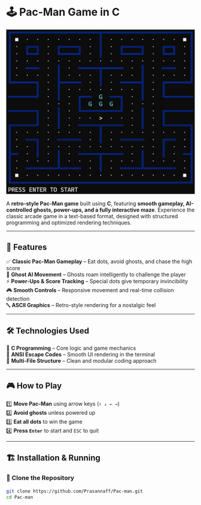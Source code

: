 # 🕹️ Pac-Man Game in C  

![Pac-Man Screenshot](Screenshot%202025-03-06%20232759.png)  

A **retro-style Pac-Man game** built using **C**, featuring **smooth gameplay, AI-controlled ghosts, power-ups, and a fully interactive maze**. Experience the classic arcade game in a text-based format, designed with structured programming and optimized rendering techniques.  

---

## 🚀 Features  
✅ **Classic Pac-Man Gameplay** – Eat dots, avoid ghosts, and chase the high score  
👻 **Ghost AI Movement** – Ghosts roam intelligently to challenge the player  
⚡ **Power-Ups & Score Tracking** – Special dots give temporary invincibility  
🎮 **Smooth Controls** – Responsive movement and real-time collision detection  
🔤 **ASCII Graphics** – Retro-style rendering for a nostalgic feel  

---

## 🛠️ Technologies Used  
🔹 **C Programming** – Core logic and game mechanics  
🔹 **ANSI Escape Codes** – Smooth UI rendering in the terminal  
🔹 **Multi-File Structure** – Clean and modular coding approach  

---

## 🎮 How to Play  
1️⃣ **Move Pac-Man** using arrow keys (`↑ ↓ ← →`)  
2️⃣ **Avoid ghosts** unless powered up  
3️⃣ **Eat all dots** to win the game  
4️⃣ **Press `Enter`** to start and `ESC` to quit  

---

## 🏗️ Installation & Running  
### 🔻 Clone the Repository  
```sh
git clone https://github.com/Prasannaff/Pac-man.git
cd Pac-man
